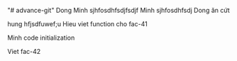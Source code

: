 "# advance-git" 
Dong
Minh sjhfosdhfsdjfsdjf
Minh sjhfosdhfsdj
Dong ăn cứt

hung hfjsdfuwef;u
Hieu viet function cho fac-41

Minh code initialization

Viet fac-42
